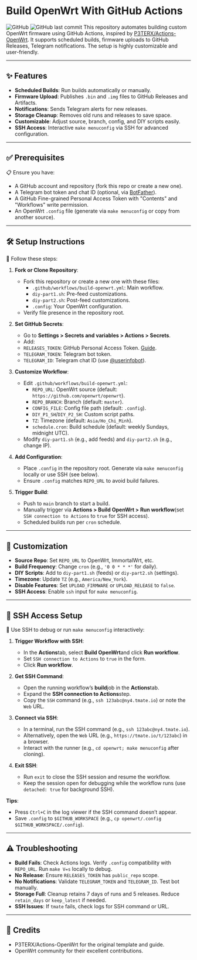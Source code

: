# Build OpenWrt With GitHub Actions

![GitHub](https://img.shields.io/badge/license-MIT-blue.svg) ![GitHub last commit](https://img.shields.io/github/last-commit/hhai93/Build-OpenWrt-With-GitHub-Actions)
This repository automates building custom OpenWrt firmware using GitHub Actions, inspired by [P3TERX/Actions-OpenWrt](https://github.com/P3TERX/Actions-OpenWrt). It supports scheduled builds, firmware uploads to GitHub Releases, Telegram notifications. The setup is highly customizable and user-friendly.

---

## ✨ Features

-  **Scheduled Builds**: Run builds automatically or manually.
-  **Firmware Upload**: Publishes `.bin` and `.img` files to GitHub Releases and Artifacts.
-  **Notifications**: Sends Telegram alerts for new releases.
-  **Storage Cleanup**: Removes old runs and releases to save space.
-  **Customizable**: Adjust source, branch, config, and DIY scripts easily.
-  **SSH Access**: Interactive `make menuconfig` via SSH for advanced configuration.

---

## ✅ Prerequisites

📋 Ensure you have:

-  A GitHub account and repository (fork this repo or create a new one).
-  A Telegram bot token and chat ID (optional, via [BotFather](https://t.me/BotFather)).
-  A GitHub Fine-grained Personal Access Token with "Contents" and "Workflows" write permission.
-  An OpenWrt `.config` file (generate via `make menuconfig` or copy from another source).

---

## 🛠️ Setup Instructions

📝 Follow these steps:

1. **Fork or Clone Repository**:
   - Fork this repository or create a new one with these files:
     - `.github/workflows/build-openwrt.yml`: Main workflow.
     - `diy-part1.sh`: Pre-feed customizations.
     - `diy-part2.sh`: Post-feed customizations.
     - `.config`: Your OpenWrt configuration.
   - Verify file presence in the repository root.

2. **Set GitHub Secrets**:
   -  Go to **Settings > Secrets and variables > Actions > Secrets**.
   -  Add:
     - `RELEASES_TOKEN`: GitHub Personal Access Token. [Guide](https://docs.github.com/en/authentication/keeping-your-account-and-data-secure/creating-a-personal-access-token).
     - `TELEGRAM_TOKEN`: Telegram bot token.
     - `TELEGRAM_ID`: Telegram chat ID (use [@userinfobot](https://t.me/userinfobot)).

3. **Customize Workflow**:
   - Edit `.github/workflows/build-openwrt.yml`:
     - `REPO_URL`: OpenWrt source (default: `https://github.com/openwrt/openwrt`).
     - `REPO_BRANCH`: Branch (default: `master`).
     - `CONFIG_FILE`: Config file path (default: `.config`).
     - `DIY_P1_SH`/`DIY_P2_SH`: Custom script paths.
     - `TZ`: Timezone (default: `Asia/Ho_Chi_Minh`).
     - `schedule.cron`: Build schedule (default: weekly Sundays, midnight UTC).
   - Modify `diy-part1.sh` (e.g., add feeds) and `diy-part2.sh` (e.g., change IP).

4. **Add Configuration**:
   -  Place `.config` in the repository root. Generate via `make menuconfig` locally or use SSH (see below).
   -  Ensure `.config` matches `REPO_URL` to avoid build failures.

5. **Trigger Build**:
   -  Push to `main` branch to start a build.
   -  Manually trigger via **Actions > Build OpenWrt > Run workflow**(set `SSH connection to Actions` to `true` for SSH access).
   -  Scheduled builds run per `cron` schedule.

---

## 🎨 Customization

- **Source Repo**: Set `REPO_URL` to OpenWrt, ImmortalWrt, etc.
- **Build Frequency**: Change `cron` (e.g., `'0 0 * * *'` for daily).
- **DIY Scripts**: Add to `diy-part1.sh` (feeds) or `diy-part2.sh` (settings).
- **Timezone**: Update `TZ` (e.g., `America/New_York`).
- **Disable Features**: Set `UPLOAD_FIRMWARE` or `UPLOAD_RELEASE` to `false`.
- **SSH Access**: Enable `ssh` input for `make menuconfig`.

---

## 🔐 SSH Access Setup

🔧 Use SSH to debug or run `make menuconfig` interactively:

1. **Trigger Workflow with SSH**:
   -  In the **Actions**tab, select **Build OpenWrt**and click **Run workflow**.
   -  Set `SSH connection to Actions` to `true` in the form.
   -  Click **Run workflow**.

2. **Get SSH Command**:
   -  Open the running workflow’s **build**job in the **Actions**tab.
   -  Expand the **SSH connection to Actions**step.
   -  Copy the `SSH` command (e.g., `ssh 123abc@ny4.tmate.io`) or note the `Web` URL.

3. **Connect via SSH**:
   -  In a terminal, run the SSH command (e.g., `ssh 123abc@ny4.tmate.io`).
   -  Alternatively, open the `Web` URL (e.g., `https://tmate.io/t/123abc`) in a browser.
   -  Interact with the runner (e.g., `cd openwrt; make menuconfig` after cloning).

4. **Exit SSH**:
   -  Run `exit` to close the SSH session and resume the workflow.
   -  Keep the session open for debugging while the workflow runs (use `detached: true` for background SSH).

**Tips**:
- Press `Ctrl+C` in the log viewer if the SSH command doesn’t appear.
- Save `.config` to `$GITHUB_WORKSPACE` (e.g., `cp openwrt/.config $GITHUB_WORKSPACE/.config`).

---

## ⚠️ Troubleshooting

- **Build Fails**: Check Actions logs. Verify `.config` compatibility with `REPO_URL`. Run `make V=s` locally to debug.
- **No Release**: Ensure `RELEASES_TOKEN` has `public_repo` scope.
- **No Notifications**: Validate `TELEGRAM_TOKEN` and `TELEGRAM_ID`. Test bot manually.
- **Storage Full**: Cleanup retains 7 days of runs and 5 releases. Reduce `retain_days` or `keep_latest` if needed.
- **SSH Issues**: If `tmate` fails, check logs for SSH command or URL.

---

## 🙌 Credits

- P3TERX/Actions-OpenWrt for the original template and guide.
- OpenWrt community for their excellent contributions.

